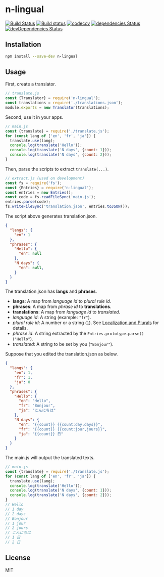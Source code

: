 # n-lingual

[![Build Status](https://travis-ci.org/kei-ito/n-lingual.svg?branch=master)](https://travis-ci.org/kei-ito/n-lingual)
[![Build status](https://ci.appveyor.com/api/projects/status/github/kei-ito/n-lingual?branch=master&svg=true)](https://ci.appveyor.com/project/kei-ito/n-lingual/branch/master)
[![codecov](https://codecov.io/gh/kei-ito/n-lingual/branch/master/graph/badge.svg)](https://codecov.io/gh/kei-ito/n-lingual)
[![dependencies Status](https://david-dm.org/kei-ito/n-lingual/status.svg)](https://david-dm.org/kei-ito/n-lingual)
[![devDependencies Status](https://david-dm.org/kei-ito/n-lingual/dev-status.svg)](https://david-dm.org/kei-ito/n-lingual?type=dev)

## Installation

```bash
npm install --save-dev n-lingual
```

## Usage

First, create a translator.

```javascript
// translate.js
const {Translator} = require('n-lingual');
const translations = require('./translations.json');
module.exports = new Translator(translations);
```

Second, use it in your apps.

```javascript
// main.js
const {translate} = require('./translate.js');
for (const lang of ['en', 'fr', 'ja']) {
  translate.use(lang);
  console.log(translate('Hello'));
  console.log(translate('N days', {count: 1}));
  console.log(translate('N days', {count: 2}));
}
```

Then, parse the scripts to extract `translate(...)`.

```javascript
// extract.js (used on development)
const fs = require('fs');
const {Entries} = require('n-lingual');
const entries = new Entries();
const code = fs.readFileSync('main.js');
entries.parse(code);
fs.writeFileSync('translation.json', entries.toJSON());
```

The script above generates translation.json.

```json
{
  "langs": {
    "en": 1
  },
  "phrases": {
    "Hello": {
      "en": null
    },
    "N days": {
      "en": null,
    }
  }
}
```

The translation.json has **langs** and **phrases**.

- **langs**: A map from *language id* to *plural rule id*.
- **phrases**: A map from *phrase id* to **translations**.
- **translations**: A map from *language id* to *translated*.
- *language id*: A string (example: `"fr"`).
- *plural rule id*: A number or a string (`1`). See [Localization and Plurals](https://developer.mozilla.org/docs/Localization_and_Plurals) for details.
- *phrase id*: A string extracted by the `Entries.prototype.parse()` (`"Hello"`).
- *translated*: A string to be set by you (`"Bonjour"`).

Suppose that you edited the translation.json as below.

```json
{
  "langs": {
    "en": 1,
    "fr": 1,
    "ja": 0
  },
  "phrases": {
    "Hello": {
      "en": "Hello",
      "fr": "Bonjour",
      "ja": "こんにちは"
    },
    "N days": {
      "en": "{{count}} {{count:day,days}}",
      "fr": "{{count}} {{count:jour,jours}}",
      "ja": "{{count}} 日"
    }
  }
}
```

The main.js will output the translated texts.

```javascript
// main.js
const {translate} = require('./translate.js');
for (const lang of ['en', 'fr', 'ja']) {
  translate.use(lang);
  console.log(translate('Hello'));
  console.log(translate('N days', {count: 1}));
  console.log(translate('N days', {count: 2}));
}
// Hello
// 1 day
// 2 days
// Bonjour
// 1 jour
// 2 jours
// こんにちは
// 1 日
// 2 日
```

## License

MIT
